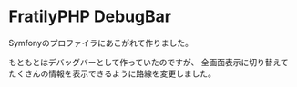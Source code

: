 # FratilyPHP DebugBar

Symfonyのプロファイラにあこがれて作りました。

もともとはデバッグバーとして作っていたのですが、
全画面表示に切り替えてたくさんの情報を表示できるように路線を変更しました。